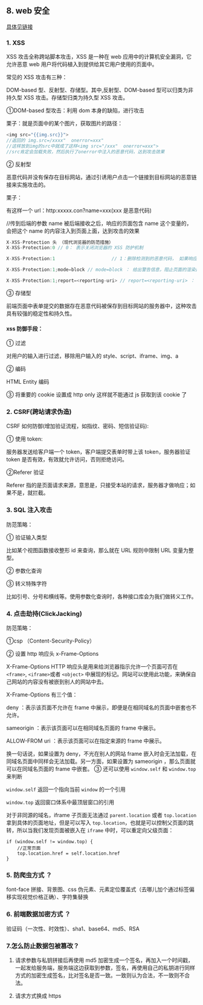 ## 8. web 安全

[具体见链接](https://www.cnblogs.com/zhanghaiyu-Jade/p/11148530.html)

### 1. XSS

XSS 攻击全称跨站脚本攻击，XSS 是一种在 web 应用中的计算机安全漏洞，它允许恶意 web 用户将代码植入到提供给其它用户使用的页面中。

常见的 XSS 攻击有三种：

DOM-based 型、反射型、存储型。其中,反射型、DOM-based 型可以归类为非持久型 XSS 攻击。存储型归类为持久型 XSS 攻击。

①DOM-based 型攻击：利用 dom 本身的缺陷，进行攻击

栗子：就是页面中的某个图片，获取图片的路径：

```js
<img src="{{img.src}}">
//返回的 img.src=/xxxx"  onerror=xxx"
//这样放到img的src中就成了这样<img src="/xxx"  onerror=xxx">
//src肯定会加载失败，然后执行了onerror中注入的恶意代码，达到攻击效果
```

② 反射型

恶意代码并没有保存在目标网站，通过引诱用户点击一个链接到目标网站的恶意链接来实施攻击的。

栗子：

有这样一个 url：http:xxxxx.con?name=xxx(xxx 是恶意代码)

//传到后端的参数 name 被后端接收之后，响应的页面包含 name 这个变量的，会把这个 name 的内容注入到页面上面，达到攻击的效果

```js
X-XSS-Protection 头 （现代浏览器的防范措施）
X-XSS-Protection:0 // 0： 表示关闭浏览器的 XSS 防护机制

X-XSS-Protection:1 　　　　　　　　　　　　// 1：删除检测到的恶意代码， 如果响应报文中没有看到 X-XSS-Protection 字段，那么浏览器就认为 X-XSS-Protection 配置为 1，这是浏览器的默认设置

X-XSS-Protection:1;mode=block // mode=block ： 给出警告信息，阻止页面的渲染执行

X-XSS-Protection:1;report=<reporting-uri> // report=<reporting-uri> ： 进行上报
```

③ 存储型

前端页面中表单提交的数据存在恶意代码被保存到目标网站的服务器中，这种攻击具有较强的稳定性和持久性。

#### xss 防御手段：

① 过滤

对用户的输入进行过滤，移除用户输入的 style、script、iframe、img、a

② 编码

HTML Entity 编码

③ 将重要的 cookie 设置成 http only 这样就不能通过 js 获取到该 cookie 了

### 2. CSRF(跨站请求伪造)

CSRF 如何防御(增加验证流程，如指纹、密码、短信验证码):

① 使用 token:

服务器发送给客户端一个 token，客户端提交表单时带上该 token，服务器验证 token 是否有效，有效就允许访问，否则拒绝访问。

②Referer 验证

Referer 指的是页面请求来源，意思是，只接受本站的请求，服务器才做响应；如果不是，就拦截。

### 3. SQL 注入攻击

防范策略：

① 验证输入类型

比如某个视图函数接收整形 id 来查询，那么就在 URL 规则中限制 URL 变量为整型。

② 参数化查询

③ 转义特殊字符

比如引号、分号和横线等。使用参数化查询时，各种接口库会为我们做转义工作。

### 4. 点击劫持(ClickJacking)

防范策略：

①csp （Content-Security-Policy）

② 设置 http 响应头 x-Frame-Options

X-Frame-Options HTTP 响应头是用来给浏览器指示允许一个页面可否在 `<frame>`, `<iframe>`或者 `<object>` 中展现的标记。网站可以使用此功能，来确保自己网站的内容没有被嵌到别人的网站中去。

X-Frame-Options 有三个值：

deny ：表示该页面不允许在 frame 中展示，即便是在相同域名的页面中嵌套也不允许。

sameorigin ：表示该页面可以在相同域名页面的 frame 中展示。

ALLOW-FROM uri ：表示该页面可以在指定来源的 frame 中展示。

换一句话说，如果设置为 deny，不光在别人的网站 frame 嵌入时会无法加载，在同域名页面中同样会无法加载。另一方面，如果设置为 sameorigin ，那么页面就可以在同域名页面的 frame 中嵌套。
③ 还可以使用 `window.self` 和 `window.top` 来判断

`window.self` 返回一个指向当前 `window` 的一个引用

`window.top` 返回窗口体系中最顶层窗口的引用

对于非同源的域名，iframe 子页面无法通过 `parent.location` 或者 `top.location` 拿到具体的页面地址，但是可以写入 `top.location`，也就是可以控制父页面的跳转，所以当我们发现页面被嵌入在 `iframe` 中时，可以重定向父级页面：

```
if (window.self != window.top) {
    //正常页面
    top.location.href = self.location.href
}
```

### 5. 防爬虫方式 ？

font-face 拼接、背景图、css 伪元素、元素定位覆盖式（去哪儿加个通过标签偏移实现视觉价格正确）、字符集替换

### 6. 前端数据加密方式 ？

验证码（一次性、时效性）、sha1、base64、md5、RSA

### 7.怎么防止数据包被篡改？

1. 请求参数与私钥拼接后再使用 md5 加密生成一个签名，再加入一个时间戳，一起发给服务端，服务端这边获取到参数，签名，再使用自己的私钥进行同样方式的加密生成签名，比对签名是否一致。一致则认为合法，不一致则不合法。

2. 请求方式换成 https
